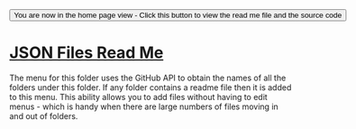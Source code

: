 <span style=display:none; >
[You are now in a GitHub source code view - click this link to view the home page]( http://ladybug-analysis-tools.github.io/3d-models/content/json/ "View file as a web page." ) </span>
<input type=button onclick=window.location.href='https://github.com/ladybug-analysis-tools/3d-models/tree/gh-pages/content/json/'; 
value='You are now in the home page view - Click this button to view the read me file and the source code' >


[JSON Files Read Me]( index.html )
===


The menu for this folder uses the GitHub API to obtain the names of all the folders under this folder.
If any folder contains a readme file then it is added to this menu.
This ability allows you to add files without having to edit menus - which is handy when there are large numbers of files moving in and out of folders.
